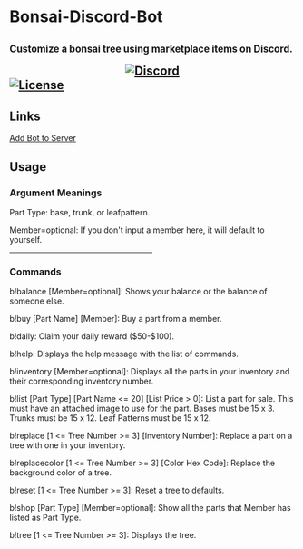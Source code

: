 <h1>Bonsai-Discord-Bot<h2>
<p style="font-size:0.8em;">Customize a bonsai tree using marketplace items on Discord.</p>

<div align="center">
    <a href="https://discord.gg/DjJAhNG">
        <img src="https://discordapp.com/api/guilds/753416400319545374/widget.png?style=banner2" alt="Discord"/>
    </a>
</div>

<a href="https://github.com/xCloudzx/Bonsai-Discord-Bot/blob/master/LICENSE">
    <img src="https://img.shields.io/badge/license-MIT-green?style=for-the-badge" alt="License"/>
</a>

<h2>Links</h2>
<a href="https://discord.com/api/oauth2/authorize?client_id=743898864926589029&permissions=8192&scope=bot">Add Bot to Server</a>

<h2>Usage</h2>
<h3>Argument Meanings</h3>
<p>Part Type: base, trunk, or leafpattern.</p>
<p>Member=optional: If you don't input a member here, it will default to yourself.</p>
<hr width="50%" align="left">
<h3>Commands</h3>
<p>b!balance [Member=optional]: Shows your balance or the balance of someone else.<p>
<p>b!buy [Part Name] [Member]: Buy a part from a member.</p>
<p>b!daily: Claim your daily reward ($50-$100).</p>
<p>b!help: Displays the help message with the list of commands.</p>
<p>b!inventory [Member=optional]: Displays all the parts in your inventory and their corresponding inventory number.</p>
<p>b!list [Part Type] [Part Name <= 20] [List Price > 0]: List a part for sale. This must have an attached image to use for the part. Bases must be 15 x 3. Trunks must be 15 x 12. Leaf Patterns must be 15 x 12.</p>
<p>b!replace [1 <= Tree Number >= 3] [Inventory Number]: Replace a part on a tree with one in your inventory.</p>
<p>b!replacecolor [1 <= Tree Number >= 3] [Color Hex Code]: Replace the background color of a tree.</p>
<p>b!reset [1 <= Tree Number >= 3]: Reset a tree to defaults.</p>
<p>b!shop [Part Type] [Member=optional]: Show all the parts that Member has listed as Part Type.</p>
<p>b!tree [1 <= Tree Number >= 3]: Displays the tree.</p>
